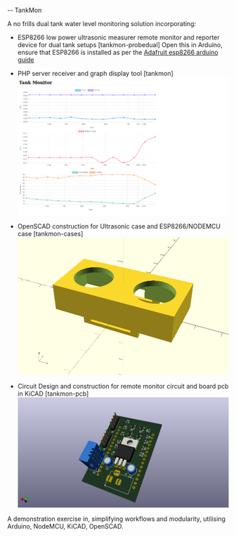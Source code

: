 -- TankMon

A no frills dual tank water level monitoring solution incorporating:

- ESP8266 low power ultrasonic measurer remote monitor and reporter device for dual tank setups [tankmon-probedual] 
Open this in Arduino, ensure that ESP8266 is installed as per the [Adafruit esp8266 arduino guide](https://learn.adafruit.com/adafruit-io-basics-esp8266-arduino/using-arduino-ide)

- PHP server receiver and graph display tool [tankmon]
![TankMon screenshot](./tankmon/tankmon-screenshot.png)

- OpenSCAD construction for Ultrasonic case and ESP8266/NODEMCU case [tankmon-cases]
![OpenSCAD Ultrasonics case](./tankmon-cases/us_case.png)

- Circuit Design and construction for remote monitor circuit and board pcb in KiCAD [tankmon-pcb]
![tankmon-pcb-bottom](./tankmon-pcb/tankmon-pcb-bottom.png)

A demonstration exercise in, simplifying workflows and modularity, utilising Arduino, NodeMCU, KiCAD, OpenSCAD.
